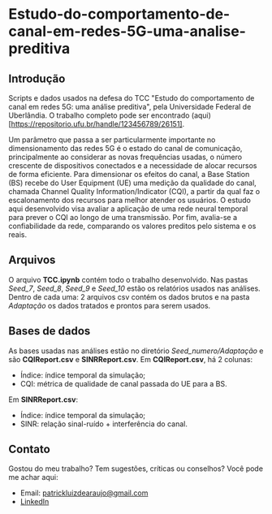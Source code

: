 # Estudo-do-comportamento-de-canal-em-redes-5G-uma-analise-preditiva
## Introdução
Scripts e dados usados na defesa do TCC "Estudo do comportamento de canal em redes 5G: uma análise preditiva", pela Universidade Federal de Uberlândia. O trabalho completo pode ser encontrado (aqui)[https://repositorio.ufu.br/handle/123456789/26151].

Um parâmetro que passa a ser particularmente importante no dimensionamento das redes 5G é o estado do canal de comunicação, principalmente ao considerar as novas frequências usadas, o número crescente de dispositivos conectados e a necessidade de alocar recursos de forma eficiente. Para dimensionar os efeitos do canal, a Base Station (BS) recebe do User Equipment (UE) uma medição da qualidade do canal, chamada Channel Quality Information/Indicator (CQI), a partir da qual faz o escalonamento dos recursos para melhor atender os usuários. O estudo aqui desenvolvido visa avaliar a aplicação de uma rede neural temporal para prever o CQI ao longo de uma transmissão. Por fim, avalia-se a confiabilidade da rede, comparando os valores preditos pelo sistema e os reais.


## Arquivos
O arquivo **TCC.ipynb** contém todo o trabalho desenvolvido. Nas pastas *Seed_7*, *Seed_8*, *Seed_9* e *Seed_10* estão os relatórios usados nas análises. Dentro de cada uma: 2 arquivos csv contém os dados brutos e na pasta *Adaptação* os dados tratados e prontos para serem usados.


## Bases de dados
As bases usadas nas análises estão no diretório *Seed_numero/Adaptação* e são **CQIReport.csv** e **SINRReport.csv**. Em **CQIReport.csv**, há 2 colunas:
- Índice: índice temporal da simulação;
- CQI: métrica de qualidade de canal passada do UE para a BS.

Em **SINRReport.csv**:
- Índice: índice temporal da simulação;
- SINR: relação sinal-ruído + interferência do canal.


## Contato
Gostou do meu trabalho? Tem sugestões, críticas ou conselhos? Você pode me achar aqui:
- Email: [patrickluizdearaujo@gmail.com](patrickluizdearaujo@gmail.com)
- [LinkedIn](https://www.linkedin.com/in/patrick-luiz-de-ara%C3%BAjo-b91565131/)
